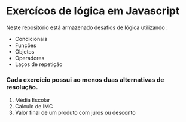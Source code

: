 # Exercícos de lógica em Javascript 

Neste repositório está armazenado desafios de lógica utilizando : 

 - Condicionais
 - Funções
 - Objetos
 - Operadores
 - Laços de repetição

 ### Cada exercício possui **ao menos duas alternativas** de resolução.

1. Média Escolar
2. Calculo de IMC
3. Valor final de um produto com juros ou desconto 
